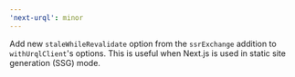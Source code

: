 ```yaml
---
'next-urql': minor
---
```


Add new `staleWhileRevalidate` option from the `ssrExchange` addition to `withUrqlClient`'s options. This is useful when Next.js is used in static site generation (SSG) mode.
